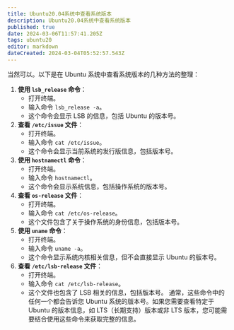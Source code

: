 ```yaml
---
title: Ubuntu20.04系统中查看系统版本
description: Ubuntu20.04系统中查看系统版本
published: true
date: 2024-03-06T11:57:41.205Z
tags: ubuntu20
editor: markdown
dateCreated: 2024-03-04T05:52:57.543Z
---
```


当然可以。以下是在 Ubuntu 系统中查看系统版本的几种方法的整理：
1. **使用 `lsb_release` 命令**：
   - 打开终端。
   - 输入命令 `lsb_release -a`。
   - 这个命令会显示 LSB 的信息，包括 Ubuntu 的版本号。
2. **查看 `/etc/issue` 文件**：
   - 打开终端。
   - 输入命令 `cat /etc/issue`。
   - 这个命令会显示当前系统的发行版信息，包括版本号。
3. **使用 `hostnamectl` 命令**：
   - 打开终端。
   - 输入命令 `hostnamectl`。
   - 这个命令会显示系统信息，包括操作系统的版本号。
4. **查看 `os-release` 文件**：
   - 打开终端。
   - 输入命令 `cat /etc/os-release`。
   - 这个文件包含了关于操作系统的身份信息，包括版本号。
5. **使用 `uname` 命令**：
   - 打开终端。
   - 输入命令 `uname -a`。
   - 这个命令显示系统内核相关信息，但不会直接显示 Ubuntu 的版本号。
6. **查看 `/etc/lsb-release` 文件**：
   - 打开终端。
   - 输入命令 `cat /etc/lsb-release`。
   - 这个文件也包含了 LSB 相关的信息，包括版本号。
通常，这些命令中的任何一个都会告诉您 Ubuntu 系统的版本号。如果您需要查看特定于 Ubuntu 的版本信息，如 LTS（长期支持）版本或非 LTS 版本，您可能需要结合使用这些命令来获取完整的信息。
